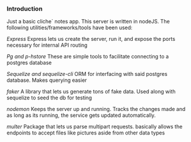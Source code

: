 ### Introduction
Just a basic cliche` notes app. This server is written in nodeJS. 
The following utilities/frameworks/tools have been used:

*Express*
Express lets us create the server, run it, and expose the ports necessary for internal API routing

*Pg and p-hstore*
These are simple tools to facilitate connecting to a postgres database

*Sequelize and sequelize-cli*
ORM for interfacing with said postgres database. Makes querying easier

*faker*
A library that lets us generate tons of fake data. Used along with sequelize to seed the db for testing

*nodemon*
Keeps the server up and running. Tracks the changes made and as long as its running, the service gets updated automatically. 

*multer*
Package that lets us parse multipart requests. basically allows the endpoints to accept files like pictures aside from other data types